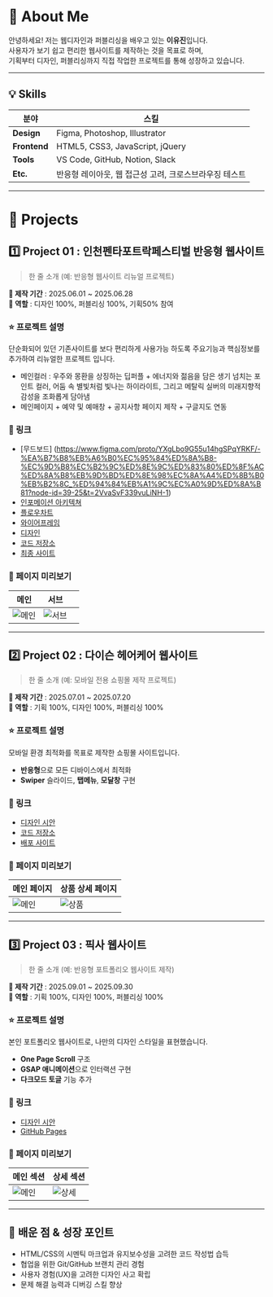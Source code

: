 # 👋 About Me
안녕하세요! 저는 웹디자인과 퍼블리싱을 배우고 있는 **이유진**입니다.  
사용자가 보기 쉽고 편리한 웹사이트를 제작하는 것을 목표로 하며,  
기획부터 디자인, 퍼블리싱까지 직접 작업한 프로젝트를 통해 성장하고 있습니다.  

---

## 💡 Skills

| 분야 | 스킬 |
|-----|------|
| **Design** | Figma, Photoshop, Illustrator |
| **Frontend** | HTML5, CSS3, JavaScript, jQuery |
| **Tools** | VS Code, GitHub, Notion, Slack |
| **Etc.** | 반응형 레이아웃, 웹 접근성 고려, 크로스브라우징 테스트 |

---

# 💼 Projects

## 1️⃣ Project 01 : 인천펜타포트락페스티벌 반응형 웹사이트
> 한 줄 소개 (예: 반응형 웹사이트 리뉴얼 프로젝트)

**📆 제작 기간** : 2025.06.01 ~ 2025.06.28  
**🧑 역할** : 디자인 100%, 퍼블리싱 100%, 기획50% 참여  

### ⭐ 프로젝트 설명
단순화되어 있던 기존사이트를 보다 편리하게 사용가능 하도록 주요기능과 핵심정보를 추가하여
리뉴얼한 프로젝트 입니다.

- 메인컬러 : 우주와 몽환을 상징하는 딥퍼플 + 에너지와 젊음을 담은 생기 넘치는 포인트 컬러,
어둠 속 별빛처럼 빛나는 하이라이트, 그리고 메탈릭 실버의 미래지향적 감성을 조화롭게 담아냄
- 메인페이지 + 예약 및 예매창 + 공지사항 페이지 제작 + 구글지도 연동 

### 🚀 링크
- [무드보드] (https://www.figma.com/proto/YXgLbo9G55u14hgSPqYRKF/-%EA%B7%B8%EB%A6%B0%EC%95%84%ED%8A%B8-%EC%9D%B8%EC%B2%9C%ED%8E%9C%ED%83%80%ED%8F%AC%ED%8A%B8%EB%9D%BD%ED%8E%98%EC%8A%A4%ED%8B%B0%EB%B2%8C_%ED%94%84%EB%A1%9C%EC%A0%9D%ED%8A%B81?node-id=39-25&t=2VvaSvF339vuLiNH-1)
- [인포메이션 아키텍쳐](https://www.figma.com/proto/YXgLbo9G55u14hgSPqYRKF/-%EA%B7%B8%EB%A6%B0%EC%95%84%ED%8A%B8-%EC%9D%B8%EC%B2%9C%ED%8E%9C%ED%83%80%ED%8F%AC%ED%8A%B8%EB%9D%BD%ED%8E%98%EC%8A%A4%ED%8B%B0%EB%B2%8C_%ED%94%84%EB%A1%9C%EC%A0%9D%ED%8A%B81?node-id=670-428&t=2VvaSvF339vuLiNH-1)
- [플로우차트](https://www.figma.com/proto/YXgLbo9G55u14hgSPqYRKF/-%EA%B7%B8%EB%A6%B0%EC%95%84%ED%8A%B8-%EC%9D%B8%EC%B2%9C%ED%8E%9C%ED%83%80%ED%8F%AC%ED%8A%B8%EB%9D%BD%ED%8E%98%EC%8A%A4%ED%8B%B0%EB%B2%8C_%ED%94%84%EB%A1%9C%EC%A0%9D%ED%8A%B81?node-id=216-517&t=2VvaSvF339vuLiNH-1)
- [와이어프레임](https://www.figma.com/proto/YXgLbo9G55u14hgSPqYRKF/-%EA%B7%B8%EB%A6%B0%EC%95%84%ED%8A%B8-%EC%9D%B8%EC%B2%9C%ED%8E%9C%ED%83%80%ED%8F%AC%ED%8A%B8%EB%9D%BD%ED%8E%98%EC%8A%A4%ED%8B%B0%EB%B2%8C_%ED%94%84%EB%A1%9C%EC%A0%9D%ED%8A%B81?node-id=254-1059&t=2VvaSvF339vuLiNH-1)
- [디자인](https://www.figma.com/proto/YXgLbo9G55u14hgSPqYRKF/-%EA%B7%B8%EB%A6%B0%EC%95%84%ED%8A%B8-%EC%9D%B8%EC%B2%9C%ED%8E%9C%ED%83%80%ED%8F%AC%ED%8A%B8%EB%9D%BD%ED%8E%98%EC%8A%A4%ED%8B%B0%EB%B2%8C_%ED%94%84%EB%A1%9C%EC%A0%9D%ED%8A%B81?node-id=393-1107&t=2VvaSvF339vuLiNH-1)
- [코드 저장소](링크)
- [최종 사이트](링크)

### 👀 페이지 미리보기
| 메인 | 서브 | |
|-----|------|--|
| ![메인](이미지주소) | ![서브](이미지주소) |

---

## 2️⃣ Project 02 : 다이슨 헤어케어 웹사이트
> 한 줄 소개 (예: 모바일 전용 쇼핑몰 제작 프로젝트)

**📆 제작 기간** : 2025.07.01 ~ 2025.07.20  
**🧑 역할** : 기획 100%, 디자인 100%, 퍼블리싱 100%

### ⭐ 프로젝트 설명
모바일 환경 최적화를 목표로 제작한 쇼핑몰 사이트입니다.  

- **반응형**으로 모든 디바이스에서 최적화  
- **Swiper** 슬라이드, **탭메뉴**, **모달창** 구현

### 🚀 링크
- [디자인 시안](링크)
- [코드 저장소](링크)
- [배포 사이트](링크)

### 👀 페이지 미리보기
| 메인 페이지 | 상품 상세 페이지 |
|------------|----------------|
| ![메인](이미지주소) | ![상품](이미지주소) |

---

## 3️⃣ Project 03 : 픽사 웹사이트
> 한 줄 소개 (예: 반응형 포트폴리오 웹사이트 제작)

**📆 제작 기간** : 2025.09.01 ~ 2025.09.30  
**🧑 역할** : 기획 100%, 디자인 100%, 퍼블리싱 100%

### ⭐ 프로젝트 설명
본인 포트폴리오 웹사이트로, 나만의 디자인 스타일을 표현했습니다.  

- **One Page Scroll** 구조
- **GSAP 애니메이션**으로 인터랙션 구현
- **다크모드 토글** 기능 추가

### 🚀 링크
- [디자인 시안](링크)
- [GitHub Pages](링크)

### 👀 페이지 미리보기
| 메인 섹션 | 상세 섹션 |
|----------|-----------|
| ![메인](이미지주소) | ![상세](이미지주소) |

---

## 🎯 배운 점 & 성장 포인트
- HTML/CSS의 시멘틱 마크업과 유지보수성을 고려한 코드 작성법 습득
- 협업을 위한 Git/GitHub 브랜치 관리 경험
- 사용자 경험(UX)을 고려한 디자인 사고 확립
- 문제 해결 능력과 디버깅 스킬 향상
